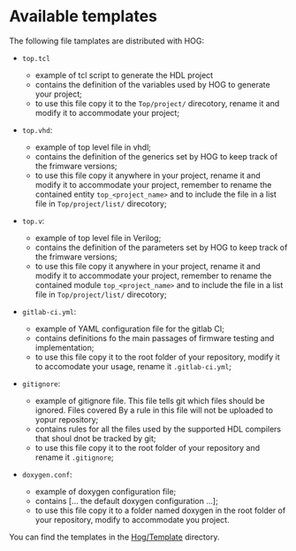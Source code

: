 # Available templates

The following file tamplates are distributed with HOG:

- `top.tcl`

	- example of tcl script to generate the HDL project
	- contains the definition of the variables used by HOG to generate your project;
	- to use this file copy it to the `Top/project/` direcotory, rename it and modify it to accommodate your project;

- `top.vhd`:

	- example of top level file in vhdl;
	- contains the definition of the generics set by HOG to keep track of the frimware versions;
	- to use this file copy it anywhere in your project, rename it and modify it to accommodate your project, remember to rename the contained entity `top_<project_name>` and to include the file in a list file in `Top/project/list/` direcotory;

- `top.v`:

	- example of top level file in Verilog;
	- contains the definition of the parameters set by HOG to keep track of the frimware versions;
	- to use this file copy it anywhere in your project, rename it and modify it to accommodate your project, remember to rename the contained module `top_<project_name>` and to include the file in a list file in `Top/project/list/` direcotory;

- `gitlab-ci.yml`:

	- example of YAML configuration file for the gitlab CI;
	- contains definitions fo the main passages of firmware testing and implementation;
	- to use this file copy it to the root folder of your repository, modify it to accomodate your usage, rename it `.gitlab-ci.yml`;

- `gitignore`:

	- example of gitignore file. This file tells git which files should be ignored. Files covered By a rule in this file will not be uploaded to yopur repository;
	- contains rules for all the files used by the supported HDL compilers that shoul dnot be tracked by git;
	- to use this file copy it to the root folder of your repository and rename it `.gitignore`;

- `doxygen.conf`:

	- example of doxygen configuration file;
	- contains [... the default doxygen configuration ...];
	- to use this file copy it to a folder named doxygen in the root folder of your repository, modify to accommodate you project.

You can find the templates in the [Hog/Template](https://gitlab.cern.ch/hog/Hog/-/tree/master/Templates) directory.

